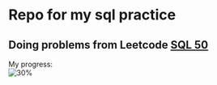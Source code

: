 # Repo for my sql practice
## Doing problems from Leetcode [SQL 50](https://leetcode.com/studyplan/top-sql-50/)
My progress:\
![30%](https://progress-bar.dev/30/?title=done)
